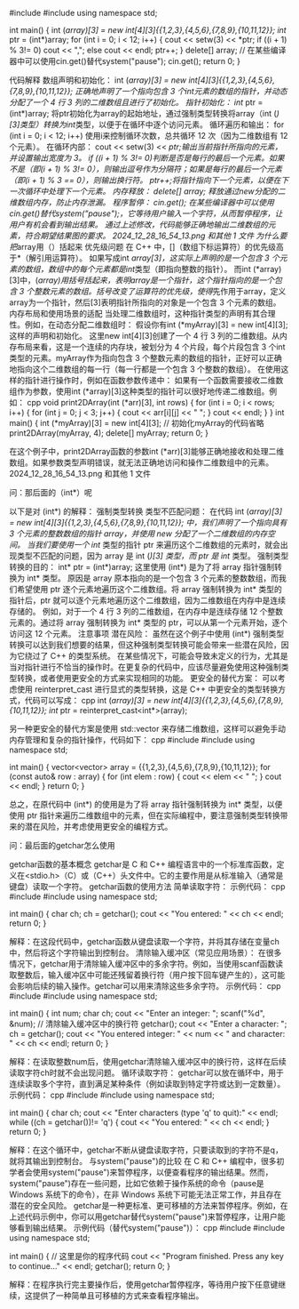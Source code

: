 #include <iostream>
#include <iomanip>
using namespace std;

int main() {
    int (*array)[3] = new int[4][3]{{1,2,3},{4,5,6},{7,8,9},{10,11,12}};
    int* ptr = (int*)array;
    for (int i = 0; i < 12; i++) {
        cout << setw(3) << *ptr;
        if ((i + 1) % 3!= 0)
            cout << ",";
        else
            cout << endl;
        ptr++;
    }
    delete[] array;
    // 在某些编译器中可以使用cin.get()替代system("pause");
    cin.get();
    return 0;
}

代码解释
数组声明和初始化：
int (*array)[3] = new int[4][3]{{1,2,3},{4,5,6},{7,8,9},{10,11,12}};
正确地声明了一个指向包含 3 个int元素的数组的指针，并动态分配了一个 4 行 3 列的二维数组且进行了初始化。
指针初始化：
int* ptr = (int*)array;
将ptr初始化为array的起始地址，通过强制类型转换将array（int (*)[3]类型）转换为int*类型，以便于在循环中逐个访问元素。
循环遍历和输出：
for (int i = 0; i < 12; i++)
使用i来控制循环次数，总共循环 12 次（因为二维数组有 12 个元素）。
在循环内部：
cout << setw(3) << *ptr;输出当前指针所指向的元素，并设置输出宽度为 3。
if ((i + 1) % 3!= 0)判断是否是每行的最后一个元素。如果不是（即(i + 1) % 3!= 0），则输出逗号作为分隔符；如果是每行的最后一个元素（即(i + 1) % 3 == 0），则输出换行符。
ptr++;将指针指向下一个元素，以便在下一次循环中处理下一个元素。
内存释放：
delete[] array;
释放通过new分配的二维数组内存，防止内存泄漏。
程序暂停：
cin.get();
在某些编译器中可以使用cin.get()替代system("pause");，它等待用户输入一个字符，从而暂停程序，让用户有机会看到输出结果。
通过上述修改，代码能够正确地输出二维数组的元素，符合期望结果图的要求。
2024_12_28_16_54_13.png 和其他 1 文件
为什么要把*array用（）括起来
优先级问题
在 C++ 中，[]（数组下标运算符）的优先级高于*（解引用运算符）。
如果写成int *array[3]，这实际上声明的是一个包含 3 个元素的数组，数组中的每个元素都是int*类型（即指向整数的指针）。
而int (*array)[3]中，(*array)用括号括起来，表明array是一个指针，这个指针指向的是一个包含 3 个整数元素的数组。括号改变了运算符的优先级，使得*先作用于array，定义array为一个指针，然后[3]表明指针所指向的对象是一个包含 3 个元素的数组。
内存布局和使用场景的适配
当处理二维数组时，这种指针类型的声明有其合理性。例如，在动态分配二维数组时：
假设你有int (*myArray)[3] = new int[4][3];这样的声明和初始化。
这里new int[4][3]创建了一个 4 行 3 列的二维数组。从内存布局来看，这是一个连续的内存块，被划分为 4 个片段，每个片段包含 3 个int类型的元素。myArray作为指向包含 3 个整数元素的数组的指针，正好可以正确地指向这个二维数组的每一行（每一行都是一个包含 3 个整数的数组）。
在使用这样的指针进行操作时，例如在函数参数传递中：
如果有一个函数需要接收二维数组作为参数，使用int (*array)[3]这种类型的指针可以很好地传递二维数组。例如：
cpp
void print2DArray(int (*arr)[3], int rows) {
    for (int i = 0; i < rows; i++) {
        for (int j = 0; j < 3; j++) {
            cout << arr[i][j] << " ";
        }
        cout << endl;
    }
}
int main() {
    int (*myArray)[3] = new int[4][3];
    // 初始化myArray的代码省略
    print2DArray(myArray, 4);
    delete[] myArray;
    return 0;
}

在这个例子中，print2DArray函数的参数int (*arr)[3]能够正确地接收和处理二维数组。如果参数类型声明错误，就无法正确地访问和操作二维数组中的元素。
2024_12_28_16_54_13.png 和其他 1 文件


问：那后面的（int*）呢


以下是对 (int*) 的解释：
强制类型转换
类型不匹配问题：
在代码 int (*array)[3] = new int[4][3]{{1,2,3},{4,5,6},{7,8,9},{10,11,12}}; 中，我们声明了一个指向具有 3 个元素的整数数组的指针 array，并使用 new 分配了一个二维数组的内存空间。
当我们要使用一个 int* 类型的指针 ptr 来遍历这个二维数组的元素时，就会出现类型不匹配的问题，因为 array 是 int (*)[3] 类型，而 ptr 是 int* 类型。
强制类型转换的目的：
int* ptr = (int*)array; 这里使用 (int*) 是为了将 array 指针强制转换为 int* 类型。
原因是 array 原本指向的是一个包含 3 个元素的整数数组，而我们希望使用 ptr 逐个元素地遍历这个二维数组。将 array 强制转换为 int* 类型的指针后，ptr 就可以逐个元素地遍历这个二维数组，因为二维数组在内存中是连续存储的。
例如，对于一个 4 行 3 列的二维数组，在内存中是连续存储 12 个整数元素的。通过将 array 强制转换为 int* 类型的 ptr，可以从第一个元素开始，逐个访问这 12 个元素。
注意事项
潜在风险：
虽然在这个例子中使用 (int*) 强制类型转换可以达到我们想要的结果，但这种强制类型转换可能会带来一些潜在风险，因为它绕过了 C++ 的类型系统。
在某些情况下，可能会导致未定义的行为，尤其是当对指针进行不恰当的操作时。在更复杂的代码中，应该尽量避免使用这种强制类型转换，或者使用更安全的方式来实现相同的功能。
更安全的替代方案：
可以考虑使用 reinterpret_cast 进行显式的类型转换，这是 C++ 中更安全的类型转换方式，代码可以写成：
cpp
int (*array)[3] = new int[4][3]{{1,2,3},{4,5,6},{7,8,9},{10,11,12}};
int* ptr = reinterpret_cast<int*>(array);

另一种更安全的替代方案是使用 std::vector 来存储二维数组，这样可以避免手动内存管理和复杂的指针操作，代码如下：
cpp
#include <iostream>
#include <vector>
using namespace std;

int main() {
    vector<vector<int>> array = {{1,2,3},{4,5,6},{7,8,9},{10,11,12}};
    for (const auto& row : array) {
        for (int elem : row) {
            cout << elem << " ";
        }
        cout << endl;
    }
    return 0;
}

总之，在原代码中 (int*) 的使用是为了将 array 指针强制转换为 int* 类型，以便使用 ptr 指针来遍历二维数组中的元素，但在实际编程中，要注意强制类型转换带来的潜在风险，并考虑使用更安全的编程方式。

问：最后面的getchar怎么使用

getchar函数的基本概念
getchar是 C 和 C++ 编程语言中的一个标准库函数，定义在<stdio.h>（C）或<cstdio>（C++）头文件中。它的主要作用是从标准输入（通常是键盘）读取一个字符。
getchar函数的使用方法
简单读取字符：
示例代码：
cpp
#include <iostream>
#include <cstdio>
using namespace std;

int main() {
    char ch;
    ch = getchar();
    cout << "You entered: " << ch << endl;
    return 0;
}

解释：在这段代码中，getchar函数从键盘读取一个字符，并将其存储在变量ch中，然后将这个字符输出到控制台。
清除输入缓冲区（常见应用场景）：
在很多情况下，getchar用于清除输入缓冲区中的多余字符。例如，当使用scanf函数读取整数后，输入缓冲区中可能还残留着换行符（用户按下回车键产生的），这可能会影响后续的输入操作。getchar可以用来清除这些多余字符。
示例代码：
cpp
#include <iostream>
#include <cstdio>
using namespace std;

int main() {
    int num;
    char ch;
    cout << "Enter an integer: ";
    scanf("%d", &num);
    // 清除输入缓冲区中的换行符
    getchar();
    cout << "Enter a character: ";
    ch = getchar();
    cout << "You entered integer: " << num << " and character: " << ch << endl;
    return 0;
}

解释：在读取整数num后，使用getchar清除输入缓冲区中的换行符，这样在后续读取字符ch时就不会出现问题。
循环读取字符：
getchar可以放在循环中，用于连续读取多个字符，直到满足某种条件（例如读取到特定字符或达到一定数量）。
示例代码：
cpp
#include <iostream>
#include <cstdio>
using namespace std;

int main() {
    char ch;
    cout << "Enter characters (type 'q' to quit):" << endl;
    while ((ch = getchar())!= 'q') {
        cout << "You entered: " << ch << endl;
    }
    return 0;
}

解释：在这个循环中，getchar不断从键盘读取字符，只要读取到的字符不是q，就将其输出到控制台。
与system("pause")的比较
在 C 和 C++ 编程中，很多初学者会使用system("pause")来暂停程序，以便查看程序的输出结果。然而，system("pause")存在一些问题，比如它依赖于操作系统的命令（pause是 Windows 系统下的命令），在非 Windows 系统下可能无法正常工作，并且存在潜在的安全风险。
getchar是一种更标准、更可移植的方法来暂停程序。例如，在上述代码示例中，你可以用getchar替代system("pause")来暂停程序，让用户能够看到输出结果。
示例代码（替代system("pause")）：
cpp
#include <iostream>
#include <cstdio>
using namespace std;

int main() {
    // 这里是你的程序代码
    cout << "Program finished. Press any key to continue..." << endl;
    getchar();
    return 0;
}

解释：在程序执行完主要操作后，使用getchar暂停程序，等待用户按下任意键继续，这提供了一种简单且可移植的方式来查看程序输出。
